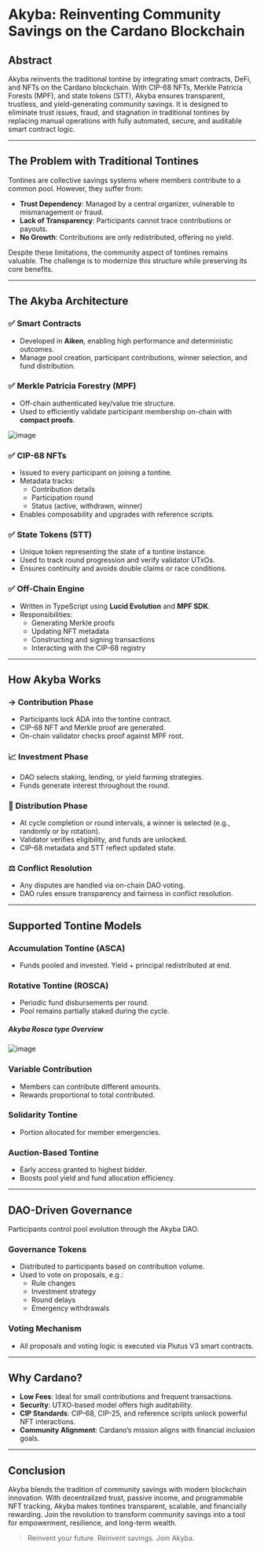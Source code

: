 # Akyba: Reinventing Community Savings on the Cardano Blockchain

## Abstract
Akyba reinvents the traditional tontine by integrating smart contracts, DeFi, and NFTs on the Cardano blockchain. With CIP-68 NFTs, Merkle Patricia Forests (MPF), and state tokens (STT), Akyba ensures transparent, trustless, and yield-generating community savings. It is designed to eliminate trust issues, fraud, and stagnation in traditional tontines by replacing manual operations with fully automated, secure, and auditable smart contract logic.

---

## The Problem with Traditional Tontines
Tontines are collective savings systems where members contribute to a common pool. However, they suffer from:

- **Trust Dependency**: Managed by a central organizer, vulnerable to mismanagement or fraud.
- **Lack of Transparency**: Participants cannot trace contributions or payouts.
- **No Growth**: Contributions are only redistributed, offering no yield.

Despite these limitations, the community aspect of tontines remains valuable. The challenge is to modernize this structure while preserving its core benefits.

---

## The Akyba Architecture

### ✅ Smart Contracts
- Developed in **Aiken**, enabling high performance and deterministic outcomes.
- Manage pool creation, participant contributions, winner selection, and fund distribution.

### ✅ Merkle Patricia Forestry (MPF)
- Off-chain authenticated key/value trie structure.
- Used to efficiently validate participant membership on-chain with **compact proofs**.

![image](https://github.com/user-attachments/assets/f4cf796d-2abf-4c77-b554-e2e3262a2579)


### ✅ CIP-68 NFTs
- Issued to every participant on joining a tontine.
- Metadata tracks:
  - Contribution details
  - Participation round
  - Status (active, withdrawn, winner)
- Enables composability and upgrades with reference scripts.

### ✅ State Tokens (STT)
- Unique token representing the state of a tontine instance.
- Used to track round progression and verify validator UTxOs.
- Ensures continuity and avoids double claims or race conditions.

### ✅ Off-Chain Engine
- Written in TypeScript using **Lucid Evolution** and **MPF SDK**.
- Responsibilities:
  - Generating Merkle proofs
  - Updating NFT metadata
  - Constructing and signing transactions
  - Interacting with the CIP-68 registry

---

## How Akyba Works

### -> Contribution Phase
- Participants lock ADA into the tontine contract.
- CIP-68 NFT and Merkle proof are generated.
- On-chain validator checks proof against MPF root.

### 📈 Investment Phase
- DAO selects staking, lending, or yield farming strategies.
- Funds generate interest throughout the round.

### 🎁 Distribution Phase
- At cycle completion or round intervals, a winner is selected (e.g., randomly or by rotation).
- Validator verifies eligibility, and funds are unlocked.
- CIP-68 metadata and STT reflect updated state.

### ⚖️ Conflict Resolution
- Any disputes are handled via on-chain DAO voting.
- DAO rules ensure transparency and fairness in conflict resolution.

---

## Supported Tontine Models

### Accumulation Tontine (ASCA)
- Funds pooled and invested. Yield + principal redistributed at end.

### Rotative Tontine (ROSCA)
- Periodic fund disbursements per round.
- Pool remains partially staked during the cycle.
##### Akyba Rosca type Overview
![image](https://github.com/user-attachments/assets/86fe6e23-7924-4372-8fd2-821f5d911e4d)



### Variable Contribution
- Members can contribute different amounts.
- Rewards proportional to total contributed.

### Solidarity Tontine
- Portion allocated for member emergencies.

### Auction-Based Tontine
- Early access granted to highest bidder.
- Boosts pool yield and fund allocation efficiency.

---

## DAO-Driven Governance
Participants control pool evolution through the Akyba DAO.

### Governance Tokens
- Distributed to participants based on contribution volume.
- Used to vote on proposals, e.g.:
  - Rule changes
  - Investment strategy
  - Round delays
  - Emergency withdrawals

### Voting Mechanism
- All proposals and voting logic is executed via Plutus V3 smart contracts.

---

## Why Cardano?
- **Low Fees**: Ideal for small contributions and frequent transactions.
- **Security**: UTXO-based model offers high auditability.
- **CIP Standards**: CIP-68, CIP-25, and reference scripts unlock powerful NFT interactions.
- **Community Alignment**: Cardano’s mission aligns with financial inclusion goals.

---

## Conclusion
Akyba blends the tradition of community savings with modern blockchain innovation. With decentralized trust, passive income, and programmable NFT tracking, Akyba makes tontines transparent, scalable, and financially rewarding. Join the revolution to transform community savings into a tool for empowerment, resilience, and long-term wealth.

> Reinvent your future. Reinvent savings. Join Akyba.

